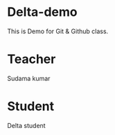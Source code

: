 # Delta-demo
This is Demo for Git &amp; Github class.

# Teacher
Sudama kumar

# Student
Delta student
